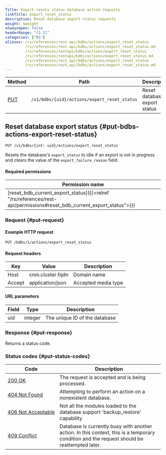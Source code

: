 ```yaml
---
Title: Export resets status database action requests
linkTitle: export_reset_status
description: Reset database export status requests
weight: $weight
alwaysopen: false
headerRange: "[1-2]"
categories: ["RS"]
aliases: /rs/references/rest-api/bdbs/actions/export_reset_status
         /rs/references/rest-api/bdbs/actions/export_reset_status.md
         /rs/references/restapi/bdbs/actions/export_reset_status
         /rs/references/restapi/bdbs/actions/export_reset_status.md
         /rs/references/rest_api/bdbs/actions/export_reset_status
         /rs/references/rest_api/bdbs/actions/export_reset_status.md
---
```


| Method | Path | Description |
|--------|------|-------------|
| [PUT](#put-bdbs-actions-export-reset-status) | `/v1/bdbs/{uid}/actions/export_reset_status` | Reset database export status |

## Reset database export status {#put-bdbs-actions-export-reset-status}

	PUT /v1/bdbs/{int: uid}/actions/export_reset_status

Resets the database's `export_status` to idle if an export is not in progress and clears the value of the `export_failure_reason` field.

#### Required permissions

| Permission name |
|-----------------|
| [reset_bdb_current_export_status]({{<relref "/rs/references/rest-api/permissions#reset_bdb_current_export_status">}}) |

### Request {#put-request} 

#### Example HTTP request

	PUT /bdbs/1/actions/export_reset_status 

#### Request headers

| Key | Value | Description |
|-----|-------|-------------|
| Host | cnm.cluster.fqdn | Domain name |
| Accept | application/json | Accepted media type |


#### URL parameters

| Field | Type | Description |
|-------|------|-------------|
| uid | integer | The unique ID of the database |

### Response {#put-response} 

Returns a status code.

### Status codes {#put-status-codes} 

| Code | Description |
|------|-------------|
| [200 OK](http://www.w3.org/Protocols/rfc2616/rfc2616-sec10.html#sec10.2.1) | The request is accepted and is being processed. |
| [404 Not Found](http://www.w3.org/Protocols/rfc2616/rfc2616-sec10.html#sec10.4.5) | Attempting to perform an action on a nonexistent database. |
| [406&nbsp;Not&nbsp;Acceptable](http://www.w3.org/Protocols/rfc2616/rfc2616-sec10.html#sec10.4.7) | Not all the modules loaded to the database support 'backup_restore' capability |
| [409 Conflict](http://www.w3.org/Protocols/rfc2616/rfc2616-sec10.html#sec10.4.10) | Database is currently busy with another action. In this context, this is a temporary condition and the request should be reattempted later. |
